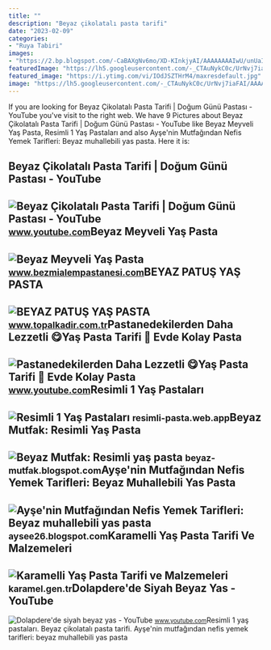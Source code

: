 ```yaml
---
title: ""
description: "Beyaz çikolatalı pasta tarifi"
date: "2023-02-09"
categories:
- "Ruya Tabiri"
images:
- "https://2.bp.blogspot.com/-CaBAXgNv6mo/XD-KInkjyAI/AAAAAAAAIwU/unUaIAueNQEi0nbg2opgUuer12t9pGaCgCLcBGAs/s1600/beyaz%2Bmuhallebili%2Bya%25C5%259F%2Bpasta.jpg"
featuredImage: "https://lh5.googleusercontent.com/-_CTAuNykC0c/UrNvj7iaFAI/AAAAAAAABCI/aHGL9JQyebk/s640/blogger-image-542809255.jpg"
featured_image: "https://i.ytimg.com/vi/IOdJSZTHrM4/maxresdefault.jpg"
image: "https://lh5.googleusercontent.com/-_CTAuNykC0c/UrNvj7iaFAI/AAAAAAAABCI/aHGL9JQyebk/s640/blogger-image-542809255.jpg"
---
```


If you are looking for Beyaz Çikolatalı Pasta Tarifi | Doğum Günü Pastası - YouTube you've visit to the right web. We have 9 Pictures about Beyaz Çikolatalı Pasta Tarifi | Doğum Günü Pastası - YouTube like Beyaz Meyveli Yaş Pasta, Resimli 1 Yaş Pastaları and also Ayşe'nin Mutfağından Nefis Yemek Tarifleri: Beyaz muhallebili yas pasta. Here it is:

Beyaz Çikolatalı Pasta Tarifi | Doğum Günü Pastası - YouTube
------------------------------------------------------------

 ![Beyaz Çikolatalı Pasta Tarifi | Doğum Günü Pastası - YouTube](https://i.ytimg.com/vi/8QBoWWNQ8sA/maxresdefault.jpg) <small>www.youtube.com</small>Beyaz Meyveli Yaş Pasta
-----------------------

 ![Beyaz Meyveli Yaş Pasta](https://www.bezmialempastanesi.com/Uploads/UrunResimleri/thumb/beyaz-meyveli-yas-pasta-4150-9.jpg) <small>www.bezmialempastanesi.com</small>BEYAZ PATUŞ YAŞ PASTA
---------------------

 ![BEYAZ PATUŞ YAŞ PASTA](https://st1.myideasoft.com/idea/ig/68/myassets/products/568/beyaz-patus-yas-pasta.jpg?revision=1624261038) <small>www.topalkadir.com.tr</small>Pastanedekilerden Daha Lezzetli 😋Yaş Pasta Tarifi 🙌 Evde Kolay Pasta
--------------------------------------------------------------------

 ![Pastanedekilerden Daha Lezzetli 😋Yaş Pasta Tarifi 🙌 Evde Kolay Pasta](https://i.ytimg.com/vi/IOdJSZTHrM4/maxresdefault.jpg) <small>www.youtube.com</small>Resimli 1 Yaş Pastaları
-----------------------

 ![Resimli 1 Yaş Pastaları](https://cdn03.ciceksepeti.com/cicek/kc234913-1/XL/kisiye-ozel-resimli-yas-pasta-icin-baskili-yenilebilir-sekerli-kagit-1-kc234913-1-1.jpg) <small>resimli-pasta.web.app</small>Beyaz Mutfak: Resimli Yaş Pasta
-------------------------------

 ![Beyaz Mutfak: Resimli yaş pasta](https://lh5.googleusercontent.com/-_CTAuNykC0c/UrNvj7iaFAI/AAAAAAAABCI/aHGL9JQyebk/s640/blogger-image-542809255.jpg) <small>beyaz-mutfak.blogspot.com</small>Ayşe'nin Mutfağından Nefis Yemek Tarifleri: Beyaz Muhallebili Yas Pasta
-----------------------------------------------------------------------

 ![Ayşe'nin Mutfağından Nefis Yemek Tarifleri: Beyaz muhallebili yas pasta](https://2.bp.blogspot.com/-CaBAXgNv6mo/XD-KInkjyAI/AAAAAAAAIwU/unUaIAueNQEi0nbg2opgUuer12t9pGaCgCLcBGAs/s1600/beyaz%2Bmuhallebili%2Bya%25C5%259F%2Bpasta.jpg) <small>aysee26.blogspot.com</small>Karamelli Yaş Pasta Tarifi Ve Malzemeleri
-----------------------------------------

 ![Karamelli Yaş Pasta Tarifi ve Malzemeleri](https://karamel.gen.tr/images/Karamelli-Yas-Pasta-48.jpg) <small>karamel.gen.tr</small>Dolapdere'de Siyah Beyaz Yas - YouTube
--------------------------------------

 ![Dolapdere'de siyah beyaz yas - YouTube](https://i.ytimg.com/vi/RezL3toATXc/maxresdefault.jpg) <small>www.youtube.com</small>Resimli 1 yaş pastaları. Beyaz çikolatalı pasta tarifi. Ayşe'nin mutfağından nefis yemek tarifleri: beyaz muhallebili yas pasta
